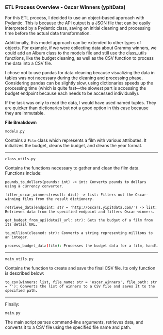 ### ETL Process Overview - Oscar Winners (ypitData)
For this ETL process, I decided to use an object-based approach with Pydantic. This is because the API output is a JSON file that can be easily interpreted by a Pydantic class, saving on initial cleaning and processing time before the actual data transformation.

Additionally, this model approach can be extended to other types of objects. For example, if we were collecting data about Grammy winners, we could add an Album class to the models file and still use the class_utils functions, like the budget cleaning, as well as the CSV function to process the data into a CSV file.

I chose not to use pandas for data cleaning because visualizing the data in tables was not necessary during the cleaning and processing phase. Considering pandas can be slightly slow, using dictionaries speeds up the processing time (which is quite fast—the slowest part is accessing the budget endpoint because each needs to be accessed individually).

If the task was only to read the data, I would have used named tuples. They are quicker than dictionaries but not a good option in this case because they are immutable.

**File Breakdown**
```
models.py
```
Contains a `Film` class which represents a film with various attributes. It initializes the budget, cleans the budget, and cleans the year format.

--- 

```
class_utils.py
```

Contains the functions necessary to gather and clean the film data. Functions include:

```
pounds_to_dollars(pounds: int) -> int: Converts pounds to dollars using a currency converter.
```

```
filter_oscar_winners(result: dict) -> list: Filters out the Oscar-winning films from the result dictionary.
```

```
retrieve_data(endpoint: str = 'http://oscars.yipitdata.com/') -> list: Retrieves data from the specified endpoint and filters Oscar winners.
```

```
get_budget_from_api(detail_url: str): Gets the budget of a film from its detail URL.
```

```
to_million(cleaned: str): Converts a string representing millions to an integer.
```

```bash
process_budget_data(film): Processes the budget data for a film, handling different formats and converting currencies.
```
---
```
main_utils.py
```
Contains the function to create and save the final CSV file. Its only function is described below:

```
to_csv(winners: list, file_name: str = 'oscar_winners', file_path: str = ''): Converts the list of winners to a CSV file and saves it to the specified path.
```
---
Finally:
```
main.py
```
The main script parses command-line arguments, retrieves data, and converts it to a CSV file using the specified file name and path.